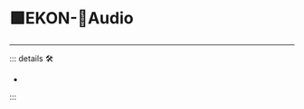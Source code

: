 # 🟩<ekos>EKON</ekos>-💜<anima>Audio</anima>

---

<!-- =================================================== -->
<!-- =================================================== -->
<!-- =================================================== -->
<!-- =================================================== -->
<!-- =================================================== -->
::: details 🛠

-

:::
